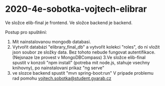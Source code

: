 # 2020-4e-sobotka-vojtech-elibrar

Ve složce elib-final je frontend.
Ve složce backend je backend.

Postup pro spuštění:
1. Mít nainstalovanou mongodb databasi.
2. Vytvořit databázi "elibrary_final_db" a vytvořit kolekci "roles", do ní vložit json soubor ze složky data. Bez tohoto nebude fungovat autentifikace.(Nejsnaze lze provest v MongoDBCompass)
3.Ve složce elib-final spustit v konzoli "npm install" (potreba mit node.js, stahuje vsechny knihovny), po nainstalovani prikaz "ng serve"
4. ve slozce backend spustit "mvn spring-boot:run" 
V pripade problemu rad pomohu vojtech.sobotka@student.gyarab.cz
